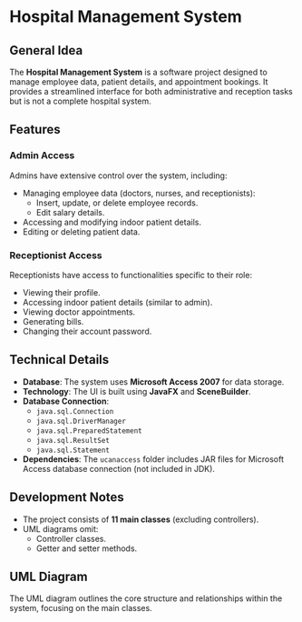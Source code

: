 
# Hospital Management System

## General Idea
The **Hospital Management System** is a software project designed to manage employee data, patient details, and appointment bookings. It provides a streamlined interface for both administrative and reception tasks but is not a complete hospital system.

## Features
### Admin Access
Admins have extensive control over the system, including:
- Managing employee data (doctors, nurses, and receptionists):
  - Insert, update, or delete employee records.
  - Edit salary details.
- Accessing and modifying indoor patient details.
- Editing or deleting patient data.

### Receptionist Access
Receptionists have access to functionalities specific to their role:
- Viewing their profile.
- Accessing indoor patient details (similar to admin).
- Viewing doctor appointments.
- Generating bills.
- Changing their account password.

## Technical Details
- **Database**: The system uses **Microsoft Access 2007** for data storage.
- **Technology**: The UI is built using **JavaFX** and **SceneBuilder**.
- **Database Connection**:
  - `java.sql.Connection`
  - `java.sql.DriverManager`
  - `java.sql.PreparedStatement`
  - `java.sql.ResultSet`
  - `java.sql.Statement`
- **Dependencies**: The `ucanaccess` folder includes JAR files for Microsoft Access database connection (not included in JDK).

## Development Notes
- The project consists of **11 main classes** (excluding controllers).
- UML diagrams omit:
  - Controller classes.
  - Getter and setter methods.

## UML Diagram
The UML diagram outlines the core structure and relationships within the system, focusing on the main classes.
